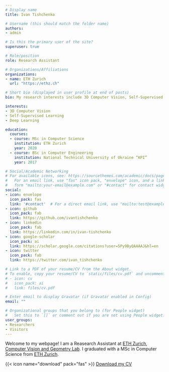 ```yaml
---
# Display name
title: Ivan Tishchenko

# Username (this should match the folder name)
authors:
- admin

# Is this the primary user of the site?
superuser: true

# Role/position
role: Research Assistant

# Organizations/Affiliations
organizations:
- name: ETH Zurich
  url: "https://ethz.ch"

# Short bio (displayed in user profile at end of posts)
bio: My research interests include 3D Computer Vision, Self-Supervised Learning and Deep Learning.

interests:
- 3D Computer Vision
- Self-Supervised Learning
- Deep Learning

education:
  courses:
  - course: MSc in Computer Science
    institution: ETH Zurich
    year: 2020
  - course: BSc in Computer Engineering
    institution: National Technical University of Ukraine “KPI”
    year: 2017

# Social/Academic Networking
# For available icons, see: https://sourcethemes.com/academic/docs/page-builder/#icons
#   For an email link, use "fas" icon pack, "envelope" icon, and a link in the
#   form "mailto:your-email@example.com" or "#contact" for contact widget.
social:
- icon: envelope
  icon_pack: fas
  link: '#contact'  # For a direct email link, use "mailto:test@example.org".
- icon: github
  icon_pack: fab
  link: https://github.com/ivantishchenko
- icon: linkedin
  icon_pack: fab
  link: https://linkedin.com/in/ivan-tishchenko
- icon: google-scholar
  icon_pack: ai
  link: https://scholar.google.com/citations?user=5Py9ByQAAAAJ&hl=en
- icon: twitter
  icon_pack: fab
  link: https://twitter.com/ivan_tishchenko

# Link to a PDF of your resume/CV from the About widget.
# To enable, copy your resume/CV to `static/files/cv.pdf` and uncomment the lines below.
# - icon: cv
#   icon_pack: ai
#   link: files/cv.pdf

# Enter email to display Gravatar (if Gravatar enabled in Config)
email: ""

# Organizational groups that you belong to (for People widget)
#   Set this to `[]` or comment out if you are not using People widget.
user_groups:
- Researchers
- Visitors
---
```


Welcome to my webpage! I am a Reasearch Assistant at [ETH Zurich](ethz.ch/), [Computer Vision and Geometry Lab](https://cvg.ethz.ch/). I graduated with a MSc in Computer Science from [ETH Zurich](ethz.ch/).

{{< icon name="download" pack="fas" >}} [Download my CV](files/cv.pdf)